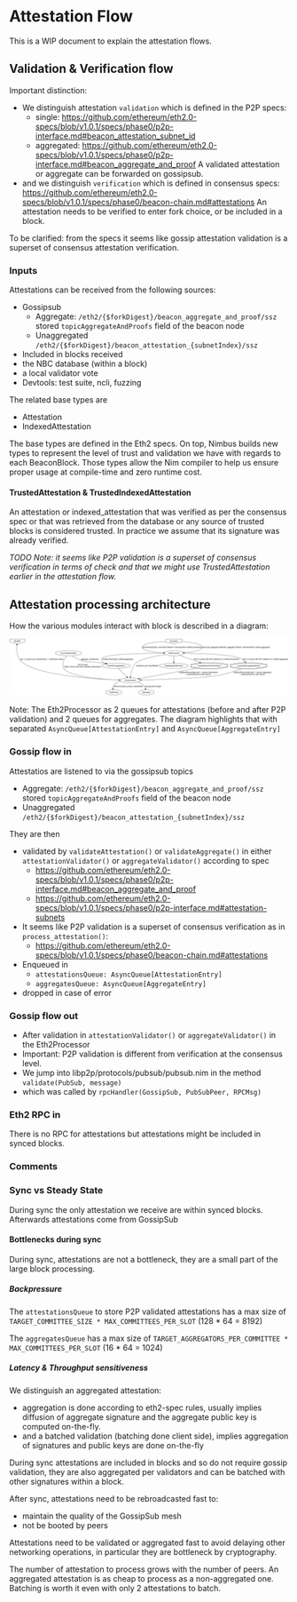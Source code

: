 # Attestation Flow

This is a WIP document to explain the attestation flows.

## Validation & Verification flow

Important distinction:
- We distinguish attestation `validation` which is defined in the P2P specs:
  - single: https://github.com/ethereum/eth2.0-specs/blob/v1.0.1/specs/phase0/p2p-interface.md#beacon_attestation_subnet_id
  - aggregated: https://github.com/ethereum/eth2.0-specs/blob/v1.0.1/specs/phase0/p2p-interface.md#beacon_aggregate_and_proof
  A validated attestation or aggregate can be forwarded on gossipsub.
- and we distinguish `verification` which is defined in consensus specs:
  https://github.com/ethereum/eth2.0-specs/blob/v1.0.1/specs/phase0/beacon-chain.md#attestations
  An attestation needs to be verified to enter fork choice, or be included in a block.

To be clarified: from the specs it seems like gossip attestation validation is a superset of consensus attestation verification.

### Inputs

Attestations can be received from the following sources:
- Gossipsub
  - Aggregate: `/eth2/{$forkDigest}/beacon_aggregate_and_proof/ssz` stored `topicAggregateAndProofs` field of the beacon node
  - Unaggregated `/eth2/{$forkDigest}/beacon_attestation_{subnetIndex}/ssz`
- Included in blocks received
- the NBC database (within a block)
- a local validator vote
- Devtools: test suite, ncli, fuzzing

The related base types are
- Attestation
- IndexedAttestation

The base types are defined in the Eth2 specs.
On top, Nimbus builds new types to represent the level of trust and validation we have with regards to each BeaconBlock.
Those types allow the Nim compiler to help us ensure proper usage at compile-time and zero runtime cost.

#### TrustedAttestation & TrustedIndexedAttestation

An attestation or indexed_attestation that was verified as per the consensus spec or that was retrieved from the database or any source of trusted blocks is considered trusted. In practice we assume that its signature was already verified.

_TODO Note: it seems like P2P validation is a superset of consensus verification in terms of check and that we might use TrustedAttestation earlier in the attestation flow._

## Attestation processing architecture

How the various modules interact with block is described in a diagram:

![./attestation_flow.png](./attestation_flow.png)

Note: The Eth2Processor as 2 queues for attestations (before and after P2P validation) and 2 queues for aggregates. The diagram highlights that with separated `AsyncQueue[AttestationEntry]` and `AsyncQueue[AggregateEntry]`

### Gossip flow in

Attestatios are listened to via the gossipsub topics
- Aggregate: `/eth2/{$forkDigest}/beacon_aggregate_and_proof/ssz` stored `topicAggregateAndProofs` field of the beacon node
- Unaggregated `/eth2/{$forkDigest}/beacon_attestation_{subnetIndex}/ssz`

They are then
- validated by `validateAttestation()` or `validateAggregate()` in either `attestationValidator()` or `aggregateValidator()`
  according to spec
  - https://github.com/ethereum/eth2.0-specs/blob/v1.0.1/specs/phase0/p2p-interface.md#beacon_aggregate_and_proof
  - https://github.com/ethereum/eth2.0-specs/blob/v1.0.1/specs/phase0/p2p-interface.md#attestation-subnets
- It seems like P2P validation is a superset of consensus verification as in `process_attestation()`:
  - https://github.com/ethereum/eth2.0-specs/blob/v1.0.1/specs/phase0/beacon-chain.md#attestations
- Enqueued in
  - `attestationsQueue: AsyncQueue[AttestationEntry]`
  - `aggregatesQueue: AsyncQueue[AggregateEntry]`
- dropped in case of error

### Gossip flow out

- After validation in `attestationValidator()` or `aggregateValidator()` in the Eth2Processor
- Important: P2P validation is different from verification at the consensus level.
- We jump into libp2p/protocols/pubsub/pubsub.nim in the method `validate(PubSub, message)`
- which was called by `rpcHandler(GossipSub, PubSubPeer, RPCMsg)`

### Eth2 RPC in

There is no RPC for attestations but attestations might be included in synced blocks.
### Comments

### Sync vs Steady State

During sync the only attestation we receive are within synced blocks.
Afterwards attestations come from GossipSub

#### Bottlenecks during sync

During sync, attestations are not a bottleneck, they are a small part of the large block processing.

##### Backpressure

The `attestationsQueue` to store P2P validated attestations has a max size of `TARGET_COMMITTEE_SIZE * MAX_COMMITTEES_PER_SLOT` (128 * 64 = 8192)

The `aggregatesQueue` has a max size of `TARGET_AGGREGATORS_PER_COMMITTEE * MAX_COMMITTEES_PER_SLOT` (16 * 64 = 1024)

##### Latency & Throughput sensitiveness

We distinguish an aggregated attestation:
- aggregation is done according to eth2-spec rules, usually implies diffusion of aggregate signature and the aggregate public key is computed on-the-fly.
- and a batched validation (batching done client side), implies aggregation of signatures and public keys are done on-the-fly

During sync attestations are included in blocks and so do not require gossip validation,
they are also aggregated per validators and can be batched with other signatures within a block.

After sync, attestations need to be rebroadcasted fast to:
- maintain the quality of the GossipSub mesh
- not be booted by peers

Attestations need to be validated or aggregated fast to avoid delaying other networking operations, in particular they are bottleneck by cryptography.

The number of attestation to process grows with the number of peers. An aggregated attestation is as cheap to process as a non-aggregated one. Batching is worth it even with only 2 attestations to batch.

